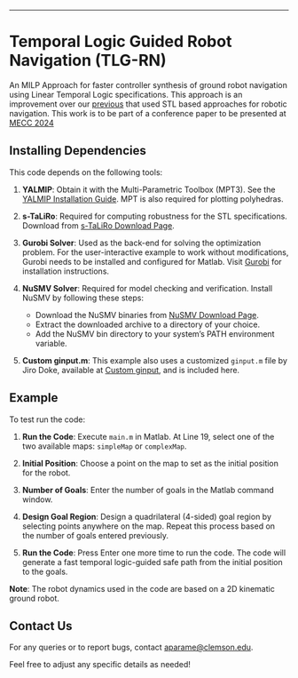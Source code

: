 ---

# Temporal Logic Guided Robot Navigation (TLG-RN)
An MILP Approach for faster controller synthesis of ground robot navigation using Linear Temporal Logic specifications. This approach is an improvement over our [previous](https://github.com/aparame/Temporal_Logic_Guided_Robot_Navigation) that used STL based approaches for robotic navigation. This work is to be part of a conference paper to be presented at [MECC 2024](https://mecc2024.a2c2.org/)

## Installing Dependencies

This code depends on the following tools:

1. **YALMIP**: Obtain it with the Multi-Parametric Toolbox (MPT3). See the [YALMIP Installation Guide](https://yalmip.github.io/tutorial/installation/). MPT is also required for plotting polyhedras.

2. **s-TaLiRo**: Required for computing robustness for the STL specifications. Download from [s-TaLiRo Download Page](https://sites.google.com/a/asu.edu/s-taliro/s-taliro/download).

3. **Gurobi Solver**: Used as the back-end for solving the optimization problem. For the user-interactive example to work without modifications, Gurobi needs to be installed and configured for Matlab. Visit [Gurobi](http://www.gurobi.com) for installation instructions.

4. **NuSMV Solver**: Required for model checking and verification. Install NuSMV by following these steps:
   - Download the NuSMV binaries from [NuSMV Download Page](https://nusmv.fbk.eu/).
   - Extract the downloaded archive to a directory of your choice.
   - Add the NuSMV bin directory to your system’s PATH environment variable.

5. **Custom ginput.m**: This example also uses a customized `ginput.m` file by Jiro Doke, available at [Custom ginput](http://www.mathworks.com/matlabcentral/fileexchange/38703-custom-ginput/content/ginputc.m), and is included here.

## Example

To test run the code:

1. **Run the Code**: Execute `main.m` in Matlab. At Line 19, select one of the two available maps: `simpleMap` or `complexMap`.

2. **Initial Position**: Choose a point on the map to set as the initial position for the robot.

3. **Number of Goals**: Enter the number of goals in the Matlab command window.

4. **Design Goal Region**: Design a quadrilateral (4-sided) goal region by selecting points anywhere on the map. Repeat this process based on the number of goals entered previously.

5. **Run the Code**: Press Enter one more time to run the code. The code will generate a fast temporal logic-guided safe path from the initial position to the goals.

**Note**: The robot dynamics used in the code are based on a 2D kinematic ground robot.

## Contact Us

For any queries or to report bugs, contact aparame@clemson.edu.
<!---
**Parameshwaran, Aditya**, and Yue Wang. Safety Verification and Navigation for Autonomous Vehicles Based on Signal Temporal Logic Constraints. No. 2023-01-0113. SAE Technical Paper, 2023.

--->

Feel free to adjust any specific details as needed!
